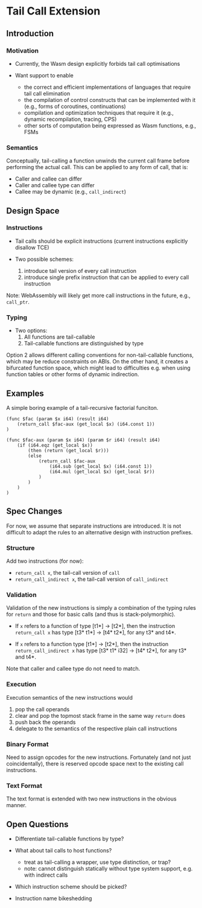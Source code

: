 # Tail Call Extension

## Introduction

### Motivation

* Currently, the Wasm design explicitly forbids tail call optimisations

* Want support to enable
  - the correct and efficient implementations of languages that require tail call elimination
  - the compilation of control constructs that can be implemented with it (e.g., forms of coroutines, continuations)
  - compilation and optimization techniques that require it (e.g., dynamic recompilation, tracing, CPS)
  - other sorts of computation being expressed as Wasm functions, e.g., FSMs


### Semantics

Conceptually, tail-calling a function unwinds the current call frame before performing the actual call.
This can be applied to any form of call, that is:

* Caller and callee can differ
* Caller and callee type can differ
* Callee may be dynamic (e.g., `call_indirect`)


## Design Space

### Instructions

* Tail calls should be explicit instructions (current instructions explicitly disallow TCE)

* Two possible schemes:
  1. introduce tail version of every call instruction
  2. introduce single prefix instruction that can be applied to every call instruction

Note: WebAssembly will likely get more call instructions in the future, e.g., `call_ptr`.


### Typing

* Two options:
  1. All functions are tail-callable
  2. Tail-callable functions are distinguished by type

Option 2 allows different calling conventions for non-tail-callable functions, which may be reduce constraints on ABIs.
On the other hand, it creates a bifurcated function space, which might lead to difficulties e.g. when using function tables or other forms of dynamic indirection.


## Examples

A simple boring example of a tail-recursive factorial funciton.
```
(func $fac (param $x i64) (result i64)
	(return_call $fac-aux (get_local $x) (i64.const 1))
)

(func $fac-aux (param $x i64) (param $r i64) (result i64)
	(if (i64.eqz (get_local $x))
		(then (return (get_local $r)))
		(else
			(return_call $fac-aux
				(i64.sub (get_local $x) (i64.const 1))
				(i64.mul (get_local $x) (get_local $r))
			)
		)
	)
)

```


## Spec Changes

For now, we assume that separate instructions are introduced.
It is not difficult to adapt the rules to an alternative design with instruction prefixes.

### Structure

Add two instructions (for now):

* `return_call x`, the tail-call version of `call`
* `return_call_indirect x`, the tail-call version of `call_indirect`


### Validation

Validation of the new instructions is simply a combination of the typing rules for `return` and those for basic calls (and thus is stack-polymorphic).

* If `x` refers to a function of type \[t1\*\] -> \[t2\*\],
  then the instruction `return_call x` has type \[t3\* t1\*\] -> \[t4\* t2\*\],
  for any t3\* and t4\*.

* If `x` refers to a function type \[t1\*\] -> \[t2\*\],
  then the instruction `return_call_indirect x` has type \[t3\* t1\* i32\] -> \[t4\* t2\*\],
  for any t3\* and t4\*.

Note that caller and callee type do not need to match.


### Execution

Execution semantics of the new instructions would

1. pop the call operands
2. clear and pop the topmost stack frame in the same way `return` does
3. push back the operands
4. delegate to the semantics of the respective plain call instructions


### Binary Format

Need to assign opcodes for the new instructions.
Fortunately (and not just coincidentally), there is reserved opcode space next to the existing call instructions.


### Text Format

The text format is extended with two new instructions in the obvious manner.


## Open Questions

* Differentiate tail-callable functions by type?

* What about tail calls to host functions?
  - treat as tail-calling a wrapper, use type distinction, or trap?
  - note: cannot distinguish statically without type system support, e.g. with indirect calls

* Which instruction scheme should be picked?

* Instruction name bikeshedding

